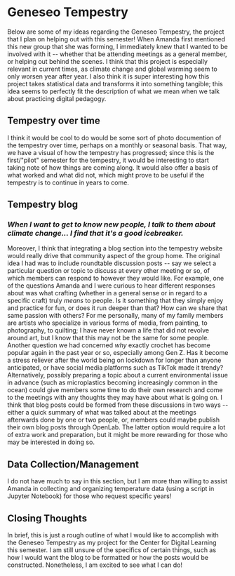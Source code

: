 <!--
This is a space for my project plans!
-->

# Geneseo Tempestry
Below are some of my ideas regarding the Geneseo Tempestry, the project that I plan on helping out with this semester! When Amanda first mentioned this new group that she was forming, I immediately knew that I wanted to be involved with it -- whether that be attending meetings as a general member, or helping out behind the scenes. I think that this project is especially relevant in current times, as climate change and global warming seem to only worsen year after year. I also think it is super interesting how this project takes statistical data and transforms it into something tangible; this idea seems to perfectly fit the description of what we mean when we talk about practicing digital pedagogy.

## Tempestry over time
I think it would be cool to do would be some sort of photo documention of the tempestry over time, perhaps on a monthly or seasonal basis. That way, we have a visual of how the tempestry has progressed; since this is the first/"pilot" semester for the tempestry, it would be interesting to start taking note of how things are coming along. It would also offer a basis of what worked and what did not, which might prove to be useful if the tempestry is to continue in years to come.

## Tempestry blog

### *When I want to get to know new people, I talk to them about climate change... I find that it's a good icebreaker.*

Moreover, I think that integrating a blog section into the tempestry website would really drive that community aspect of the group home. The original idea I had was to include roundtable discussion posts -- say we select a particular question or topic to discuss at every other meeting or so, of which members can respond to however they would like. For example, one of the questions Amanda and I were curious to hear different responses about was what crafting (whether in a general sense or in regard to a specific craft) truly *means* to people. Is it something that they simply enjoy and practice for fun, or does it run deeper than that? How can we share that same passion with others? For me personally, many of my family members are artists who specialize in various forms of media, from painting, to photography, to quilting; I have never known a life that did not revolve around art, but I know that this may not be the same for some people. Another question we had concerned *why* exactly crochet has become popular again in the past year or so, especially among Gen Z. Has it become a stress reliever after the world being on lockdown for longer than anyone anticipated, or have social media platforms such as TikTok made it trendy? Alternatively, possibly preparing a topic about a current environmental issue in advance (such as microplastics becoming increasingly common in the ocean) could give members some time to do their own research and come to the meetings with any thoughts they may have about what is going on. I think that blog posts could be formed from these discussions in two ways -- either a quick summary of what was talked about at the meetings afterwards done by one or two people, or, members could maybe publish their own blog posts through OpenLab. The latter option would require a lot of extra work and preparation, but it might be more rewarding for those who may be interested in doing so. 

## Data Collection/Management
I do not have much to say in this section, but I am more than willing to assist Amanda in collecting and organizing temperature data (using a script in Jupyter Notebook) for those who request specific years!

## Closing Thoughts
In brief, this is just a rough outline of what I would like to accomplish with the Geneseo Tempestry as my project for the Center for Digital Learning this semester. I am still unsure of the specifics of certain things, such as how I would want the blog to be formatted or how the posts would be constructed. Nonetheless, I am excited to see what I can do!
